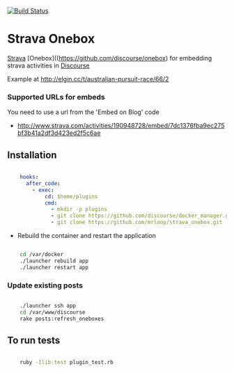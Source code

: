 [![Build Status](https://travis-ci.org/mrloop/strava_onebox.svg?branch=master)](https://travis-ci.org/mrloop/strava_onebox)

# Strava Onebox

[Strava](https://www.strava.com/) [Onebox]((https://github.com/discourse/onebox) for embedding strava activities in [Discourse](discourse.org)

Example at http://elgin.cc/t/australian-pursuit-race/66/2

### Supported URLs for embeds

You need to use a url from the 'Embed on Blog' code

  - http://www.strava.com/activities/190948728/embed/7dc1376fba9ec275bf3b41a2df3d423ed2f5c6ae

## Installation

```yml

    hooks:
      after_code:
        - exec:
            cd: $home/plugins
            cmd:
              - mkdir -p plugins
              - git clone https://github.com/discourse/docker_manager.git
              - git clone https://github.com/mrloop/strava_onebox.git

```

* Rebuild the container and restart the application

```sh

    cd /var/docker
    ./launcher rebuild app
    ./launcher restart app

```

### Update existing posts

```sh

    ./launcher ssh app
    cd /var/www/discourse
    rake posts:refresh_oneboxes

```

## To run tests

```sh

    ruby -Ilib:test plugin_test.rb

```
